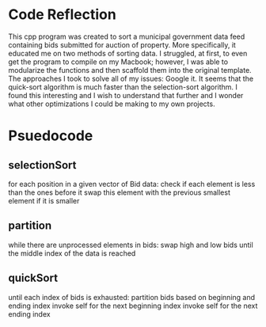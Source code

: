 # Code Reflection
<!-- A brief explanation of the code and its purpose, and a brief discussion of your experience in developing it, including any issues that you encountered while completing the exercise and what approaches you took to solve them -->
This cpp program was created to sort a municipal government data feed containing bids submitted for auction of property.  More specifically, it educated me on two methods of sorting data.  I struggled, at first, to even get the program to compile on my Macbook; however, I was able to modularize the functions and then scaffold them into the original template.  The approaches I took to solve all of my issues: Google it.  It seems that the quick-sort algorithm is much faster than the selection-sort algorithm.  I found this interesting and I wish to understand that further and I wonder what other optimizations I could be making to my own projects.

# Psuedocode
## selectionSort
for each position in a given vector of Bid data:
  check if each element is less than the ones before it
  swap this element with the previous smallest element if it is smaller

## partition
while there are unprocessed elements in bids:
  swap high and low bids until the middle index of the data is reached

## quickSort
until each index of bids is exhausted:
  partition bids based on beginning and ending index
  invoke self for the next beginning index
  invoke self for the next ending index
